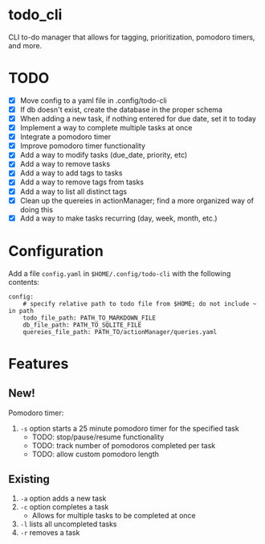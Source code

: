 # todo_cli
CLI to-do manager that allows for tagging, prioritization, pomodoro timers, and more. 

# TODO
- [x] Move config to a yaml file in .config/todo-cli
- [x] If db doesn't exist, create the database in the proper schema
- [x] When adding a new task, if nothing entered for due date, set it to today
- [x] Implement a way to complete multiple tasks at once
- [x] Integrate a pomodoro timer
- [x] Improve pomodoro timer functionality
- [x] Add a way to modify tasks (due_date, priority, etc)
- [x] Add a way to remove tasks
- [x] Add a way to add tags to tasks
- [x] Add a way to remove tags from tasks
- [x] Add a way to list all distinct tags
- [x] Clean up the quereies in actionManager; find a more organized way of doing this
- [x] Add a way to make tasks recurring (day, week, month, etc.)

# Configuration
Add a file `config.yaml` in `$HOME/.config/todo-cli` with the following contents:
```
config:
    # specify relative path to todo file from $HOME; do not include ~ in path
    todo_file_path: PATH_TO_MARKDOWN_FILE
    db_file_path: PATH_TO_SQLITE_FILE
    quereies_file_path: PATH_TO/actionManager/queries.yaml
 ```

# Features

## New!
Pomodoro timer:
1. `-s` option starts a 25 minute pomodoro timer for the specified task
    - TODO: stop/pause/resume functionality
    - TODO: track number of pomodoros completed per task
    - TODO: allow custom pomodoro length

## Existing
1. `-a` option adds a new task
2. `-c` option completes a task
    - Allows for multiple tasks to be completed at once
3. `-l` lists all uncompleted tasks
4. `-r` removes a task

    
